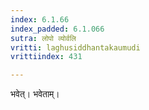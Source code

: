```yaml
---
index: 6.1.66
index_padded: 6.1.066
sutra: लोपो व्योर्वलि
vritti: laghusiddhantakaumudi
vrittiindex: 431

---
```

भवेत्। भवेताम्।